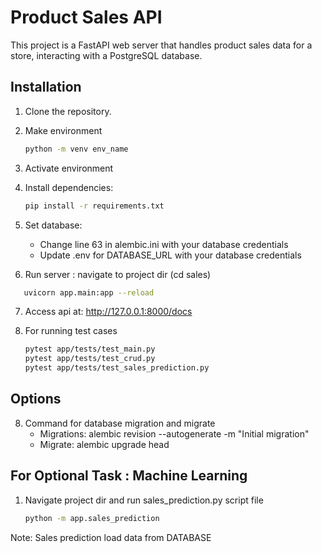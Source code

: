 # Product Sales API

This project is a FastAPI web server that handles product sales data for a store, interacting with a PostgreSQL database.

## Installation

1. Clone the repository.
2. Make environment
   ```bash
   python -m venv env_name
   ```
3. Activate environment
4. Install dependencies:
   ```bash
   pip install -r requirements.txt 
   ```
5. Set database: 
   - Change line 63 in alembic.ini with your database credentials
   - Update .env for DATABASE_URL with your database credentials

6. Run server : navigate to project dir (cd sales)
```bash
   uvicorn app.main:app --reload
```
7. Access api at: http://127.0.0.1:8000/docs

8. For running test cases
   ```bash
   pytest app/tests/test_main.py
   pytest app/tests/test_crud.py
   pytest app/tests/test_sales_prediction.py
   ```

## Options

8. Command for database migration and migrate
   <!-- alembic init alembic -->
   - Migrations: alembic revision --autogenerate -m "Initial migration"
   - Migrate: alembic upgrade head


## For Optional Task : Machine Learning

1. Navigate project dir and run sales_prediction.py script file
   ```bash 
   python -m app.sales_prediction
   ```

Note: Sales prediction load data from DATABASE